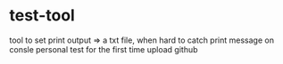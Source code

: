 # test-tool
tool to set print output => a txt file, when hard to catch print message on consle
personal test for the first time upload github

